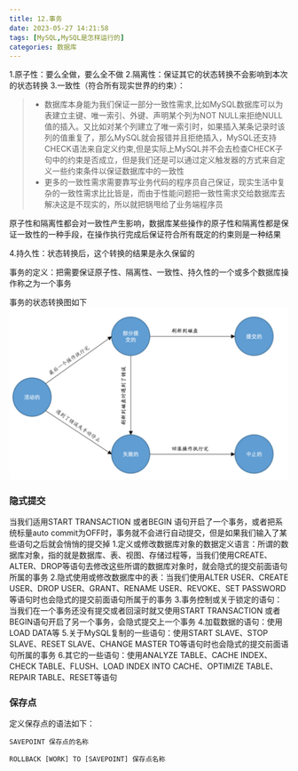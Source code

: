 ```yaml
---
title: 12.事务
date: 2023-05-27 14:21:58
tags: [MySQL,MySQL是怎样运行的]
categories: 数据库
---
```


1.原子性：要么全做，要么全不做
2.隔离性：保证其它的状态转换不会影响到本次的状态转换
3.一致性（符合所有现实世界的约束）：
>- 数据库本身能为我们保证一部分一致性需求,比如MySQL数据库可以为表建立主键、唯一索引、外键、声明某个列为NOT NULL来拒绝NULL值的插入。又比如对某个列建立了唯一索引时，如果插入某条记录时该列的值重复了，那么MySQL就会报错并且拒绝插入，MySQL还支持CHECK语法来自定义约束,但是实际上MySQL并不会去检查CHECK子句中的约束是否成立，但是我们还是可以通过定义触发器的方式来自定义一些约束条件以保证数据库中的一致性
> - 更多的一致性需求需要靠写业务代码的程序员自己保证，现实生活中复杂的一致性需求比比皆是，而由于性能问题把一致性需求交给数据库去解决这是不现实的，所以就把锅甩给了业务端程序员

原子性和隔离性都会对一致性产生影响，数据库某些操作的原子性和隔离性都是保证一致性的一种手段，在操作执行完成后保证符合所有既定的约束则是一种结果

4.持久性：状态转换后，这个转换的结果是永久保留的

事务的定义：把需要保证原子性、隔离性、一致性、持久性的一个或多个数据库操作称之为一个事务

事务的状态转换图如下
![微信截图_20230218105257.png](images/12_1.jpg)

### 隐式提交
当我们适用START TRANSACTION 或者BEGIN 语句开启了一个事务，或者把系统标量auto commit为OFF时，事务就不会进行自动提交，但是如果我们输入了某些语句之后就会悄悄的提交掉
1.定义或修改数据库对象的数据定义语言：所谓的数据库对象，指的就是数据库、表、视图、存储过程等，当我们使用CREATE、ALTER、DROP等语句去修改这些所谓的数据库对象时，就会隐式的提交前面语句所属的事务
2.隐式使用或修改数据库中的表：当我们使用ALTER USER、CREATE USER、DROP USER、GRANT、RENAME USER、REVOKE、SET PASSWORD等语句时也会隐式的提交前面语句所属于的事务
3.事务控制或关于锁定的语句：当我们在一个事务还没有提交或者回滚时就又使用START TRANSACTION 或者BEGIN语句开启了另一个事务，会隐式提交上一个事务
4.加载数据的语句：使用LOAD DATA等
5.关于MySQL复制的一些语句：使用START SLAVE、STOP SLAVE、RESET SLAVE、CHANGE MASTER TO等语句时也会隐式的提交前面语句所属的事务
6.其它的一些语句：使用ANALYZE TABLE、CACHE INDEX、CHECK TABLE、FLUSH、LOAD INDEX INTO CACHE、OPTIMIZE TABLE、REPAIR TABLE、RESET等语句

### 保存点
定义保存点的语法如下：
```
SAVEPOINT 保存点的名称
```
```
ROLLBACK [WORK] TO [SAVEPOINT] 保存点名称
```

